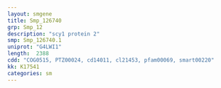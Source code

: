 ```yaml
---
layout: smgene
title: Smp_126740
grp: Smp_12
description: "scy1 protein 2"
smp: Smp_126740.1
uniprot: "G4LWI1"
length:  2388
cdd: "COG0515, PTZ00024, cd14011, cl21453, pfam00069, smart00220"
kk: K17541
categories: sm
---
```

